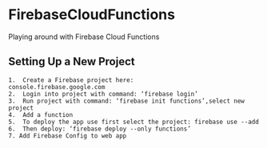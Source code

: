 # FirebaseCloudFunctions
Playing around with Firebase Cloud Functions

## Setting Up a New Project
    1.  Create a Firebase project here:         console.firebase.google.com
    2.  Login into project with command: ‘firebase login’
    3.  Run project with command: ‘firebase init functions’,select new project
    4.  Add a function
    5.  To deploy the app use first select the project: firebase use --add
    6.  Then deploy: ‘firebase deploy --only functions’
    7. Add Firebase Config to web app